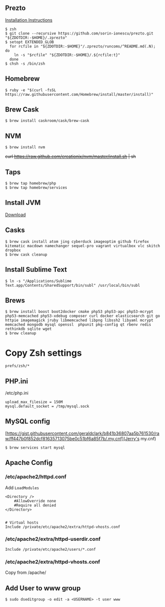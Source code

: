 ## Prezto

[Installation Instructions](https://github.com/sorin-ionescu/prezto)

```
$ zsh
$ git clone --recursive https://github.com/sorin-ionescu/prezto.git "${ZDOTDIR:-$HOME}/.zprezto"
$ setopt EXTENDED_GLOB
  for rcfile in "${ZDOTDIR:-$HOME}"/.zprezto/runcoms/^README.md(.N); do
    ln -s "$rcfile" "${ZDOTDIR:-$HOME}/.${rcfile:t}"
  done
$ chsh -s /bin/zsh
```

## Homebrew

    $ ruby -e "$(curl -fsSL https://raw.githubusercontent.com/Homebrew/install/master/install)"

## Brew Cask

    $ brew install caskroom/cask/brew-cask

## NVM

    $ brew install nvm

<strike>curl https://raw.github.com/creationix/nvm/master/install.sh | sh</strike>

## Taps

    $ brew tap homebrew/php
    $ brew tap homebrew/services

## Install JVM

[Download](http://www.oracle.com/technetwork/java/javase/downloads/index.html)

## Casks

```
$ brew cask install atom jing cyberduck imageoptim github firefox kitematic macdown namechanger sequel-pro vagrant virtualbox vlc skitch dropbox
$ brew cask cleanup
```

## Install Sublime Text

    $ ln -s "/Applications/Sublime Text.app/Contents/SharedSupport/bin/subl" /usr/local/bin/subl

## Brews

```
$ brew install boost boot2docker cmake php53 php53-apc php53-mcrypt php53-memcached php53-xdebug composer curl docker elasticsearch git go httpie imagemagick jruby libmemcached libpng libssh2 libyaml mcrypt memcached mongodb mysql openssl  phpunit pkg-config qt rbenv redis rethinkdb sqlite wget
$ brew cleanup
```

# Copy Zsh settings

    prefs/zsh/*


## PHP.ini

/etc/php.ini

    upload_max_filesize = 150M
    mysql.default_socket = /tmp/mysql.sock

## MySQL config

[https://gist.githubusercontent.com/geraldclark/b841b36807aa5b761530/raw/ff447b0f852dcf81635713075be0c51bf6a85f7b/.my.cnf](Jerry's my.cnf)

    $ brew services start mysql

## Apache Config

### /etc/apache2/httpd.conf

Add `LoadModules`

    <Directory />
        #AllowOverride none
        #Require all denied
    </Directory>


    # Virtual hosts
    Include /private/etc/apache2/extra/httpd-vhosts.conf

### /etc/apache2/extra/httpd-userdir.conf

    Include /private/etc/apache2/users/*.conf

### /etc/apache2/extra/httpd-vhosts.conf

Copy from /apache/


## Add User to www group

    $ sudo dseditgroup -o edit -a <USERNAME> -t user www

